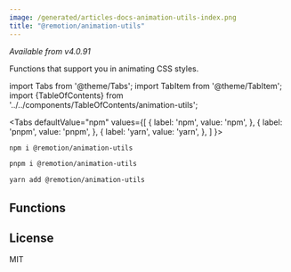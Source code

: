 ```yaml
---
image: /generated/articles-docs-animation-utils-index.png
title: "@remotion/animation-utils"
---
```


_Available from v4.0.91_

Functions that support you in animating CSS styles.

import Tabs from '@theme/Tabs';
import TabItem from '@theme/TabItem';
import {TableOfContents} from '../../components/TableOfContents/animation-utils';

<Tabs
defaultValue="npm"
values={[
{ label: 'npm', value: 'npm', },
{ label: 'pnpm', value: 'pnpm', },
{ label: 'yarn', value: 'yarn', },
]
}>
<TabItem value="npm">

```bash
npm i @remotion/animation-utils
```

  </TabItem>

  <TabItem value="pnpm">

```bash
pnpm i @remotion/animation-utils
```

  </TabItem>

  <TabItem value="yarn">

```bash
yarn add @remotion/animation-utils
```

  </TabItem>
</Tabs>

## Functions

<TableOfContents/>

## License

MIT
